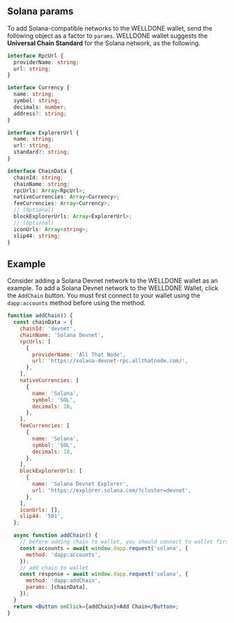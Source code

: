 ## Solana params

To add Solana-compatible networks to the WELLDONE wallet, send the following object as a factor to `params`. WELLDONE wallet suggests the **Universal Chain Standard** for the Solana network, as the following.

```typescript title="Solana"
interface RpcUrl {
  providerName: string;
  url: string;
}

interface Currency {
  name: string;
  symbol: string;
  decimals: number;
  address?: string;
}

interface ExplorerUrl {
  name: string;
  url: string;
  standard?: string;
}

interface ChainData {
  chainId: string;
  chainName: string;
  rpcUrls: Array<RpcUrl>;
  nativeCurrencies: Array<Currency>;
  feeCurrencies: Array<Currency>;
  // (Optional)
  blockExplorerUrls: Array<ExplorerUrl>;
  // (Optional)
  iconUrls: Array<string>;
  slip44: string;
}
```

## Example

Consider adding a Solana Devnet network to the WELLDONE wallet as an example. To add a Solana Devnet network to the WELLDONE Wallet, click the `AddChain` button. You must first connect to your wallet using the `dapp:accounts` method before using the method.

```jsx live
function addChain() {
  const chainData = {
    chainId: 'devnet',
    chainName: 'Solana Devnet',
    rpcUrls: [
      {
        providerName: 'All That Node',
        url: 'https://solana-devnet-rpc.allthatnode.com/',
      },
    ],
    nativeCurrencies: [
      {
        name: 'Solana',
        symbol: 'SOL',
        decimals: 18,
      },
    ],
    feeCurrencies: [
      {
        name: 'Solana',
        symbol: 'SOL',
        decimals: 18,
      },
    ],
    blockExplorerUrls: [
      {
        name: 'Solana Devnet Explorer',
        url: 'https://explorer.solana.com/?cluster=devnet',
      },
    ],
    iconUrls: [],
    slip44: '501',
  };

  async function addChain() {
    // before adding chain to wallet, you should connect to wallet first
    const accounts = await window.dapp.request('solana', {
      method: 'dapp:accounts',
    });
    // add chain to wallet
    const response = await window.dapp.request('solana', {
      method: 'dapp:addChain',
      params: [chainData],
    });
  }
  return <Button onClick={addChain}>Add Chain</Button>;
}
```
